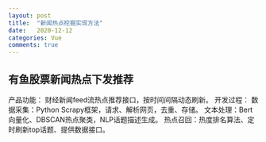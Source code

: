 ```yaml
---
layout: post
title:  "新闻热点挖掘实现方法"
date:   2020-12-12
categories: Vue
comments: true
---
```


## 有鱼股票新闻热点下发推荐

产品功能： 财经新闻feed流热点推荐接口，按时间间隔动态刷新。 
开发过程： 数据采集：Python Scrapy框架，请求、解析网页，去重、存储。
		 文本处理：Bert向量化、DBSCAN热点聚类，NLP话题描述生成。 
		 热点召回：热度排名算法、定时刷新top话题、提供数据接口。
